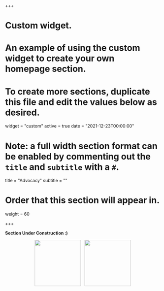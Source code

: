 +++
# Custom widget.
# An example of using the custom widget to create your own homepage section.
# To create more sections, duplicate this file and edit the values below as desired.
widget = "custom"
active = true
date = "2021-12-23T00:00:00"

# Note: a full width section format can be enabled by commenting out the `title` and `subtitle` with a `#`.
title = "Advocacy"
subtitle = ""

# Order that this section will appear in.
weight = 60

+++

<b>Section Under Construction :)</b>

<p align="center">
  <img src="https://i.imgur.com/SkLqnec.jpg" width="150"></img> 
  &nbsp; 
  <img src="https://i.imgur.com/MP2eTsx.jpg" width="150"></img>
</p>
